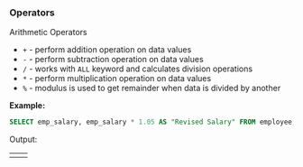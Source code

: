 
### Operators

Arithmetic Operators
- `+` - perform addition operation on data values
- `-` - perform subtraction operation on data values
- `/` - works with `ALL` keyword and calculates division operations
- `*` - perform multiplication operation on data values
- `%` - modulus is used to get remainder when data is divided by another

**Example:**

```sql
SELECT emp_salary, emp_salary * 1.05 AS "Revised Salary" FROM employee;
```

Output:

|     |     |
| --- | --- |
|     |     |

